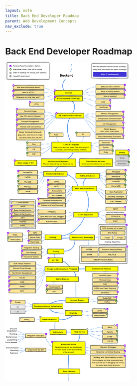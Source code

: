 ```yaml
---
layout: note
title: Back End Developer Roadmap
parent: Web Development Concepts
nav_exclude: true
---
```


# Back End Developer Roadmap

![DevOps Roadmap](../web-dev-concepts/attachments/roadmap-backend.png)
